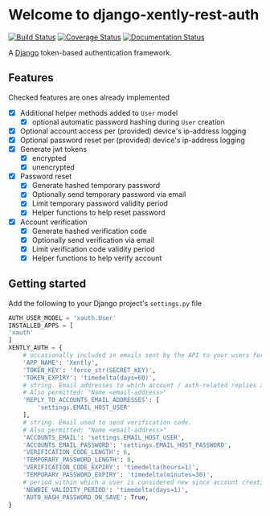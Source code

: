 # Welcome to django-xently-rest-auth

[![Build Status](https://travis-ci.com/ajharry69/polarity.svg?branch=auth-api)](https://travis-ci.com/ajharry69/polarity)
[![Coverage Status](https://coveralls.io/repos/github/ajharry69/polarity/badge.svg?branch=auth-api)](https://coveralls.io/github/ajharry69/polarity?branch=auth-api)
[![Documentation Status](https://readthedocs.org/projects/polarity/badge/?version=latest)](https://polarity.readthedocs.io/en/latest/?badge=latest)

A [Django](https://github.com/django/django) token-based authentication framework.

## Features
Checked features are ones already implemented

- [x] Additional helper methods added to `User` model
    - [x] optional automatic password hashing during `User` creation
- [x] Optional account access per (provided) device's ip-address logging
- [x] Optional password reset per (provided) device's ip-address logging
- [x] Generate jwt tokens
    - [x] encrypted
    - [x] unencrypted
- [x] Password reset
    - [x] Generate hashed temporary password
    - [x] Optionally send temporary password via email
    - [x] Limit temporary password validity period
    - [x] Helper functions to help reset password
- [x] Account verification
    - [x] Generate hashed verification code
    - [x] Optionally send verification via email
    - [x] Limit verification code validity period
    - [x] Helper functions to help verify account

## Getting started
Add the following to your Django project's `settings.py` file

```python
AUTH_USER_MODEL = 'xauth.User'
INSTALLED_APPS = [
'xauth'
]
XENTLY_AUTH = {
    # occasionally included in emails sent by the API to your users for familiarity
    'APP_NAME': 'Xently',
    'TOKEN_KEY': 'force_str(SECRET_KEY)',
    'TOKEN_EXPIRY': 'timedelta(days=60)',
    # string. Email addresses to which account / auth-related replies are to be sent.
    # Also permitted: "Name <email-address>"
    'REPLY_TO_ACCOUNTS_EMAIL_ADDRESSES': [
        'settings.EMAIL_HOST_USER'
    ],
    # string. Email used to send verification code.
    # Also permitted: "Name <email-address>"
    'ACCOUNTS_EMAIL': 'settings.EMAIL_HOST_USER',
    'ACCOUNTS_EMAIL_PASSWORD': 'settings.EMAIL_HOST_PASSWORD',
    'VERIFICATION_CODE_LENGTH': 6,
    'TEMPORARY_PASSWORD_LENGTH': 8,
    'VERIFICATION_CODE_EXPIRY': 'timedelta(hours=1)',
    'TEMPORARY_PASSWORD_EXPIRY': 'timedelta(minutes=30)',
    # period within which a user is considered new since account creation date
    'NEWBIE_VALIDITY_PERIOD': 'timedelta(days=1)',
    'AUTO_HASH_PASSWORD_ON_SAVE': True,
}
```